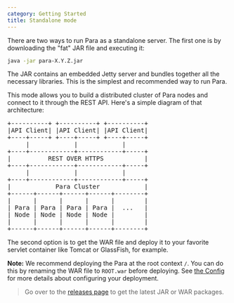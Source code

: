 ```yaml
---
category: Getting Started
title: Standalone mode
---
```


There are two ways to run Para as a standalone server. The first one is by downloading the "fat" JAR file and executing it:

```bash
java -jar para-X.Y.Z.jar
```

The JAR contains an embedded Jetty server and bundles together all the necessary libraries. This is the simplest and
recommended way to run Para.

This mode allows you to build a distributed cluster of Para nodes and connect to it through the REST API.
Here's a simple diagram of that architecture:

<pre>
+----------+ +----------+ +----------+
|API Client| |API Client| |API Client|
+----+-----+ +----+-----+ +----+-----+
     |            |            |
+----+------------+------------+-----+
|          REST OVER HTTPS           |
+----+------------+------------+-----+
     |            |            |
+----+------------+------------+-----+
|            Para Cluster            |
+------+------+------+------+--------+
|      |      |      |      |        |
| Para | Para | Para | Para |  ...   |
| Node | Node | Node | Node |        |
|      |      |      |      |        |
+------+------+------+------+--------+
</pre>


The second option is to get the WAR file and deploy it to your favorite servlet container like Tomcat or
GlassFish, for example.

**Note:** We recommend deploying the Para at the root context `/`. You can do this by renaming the WAR file
to `ROOT.war` before deploying. See [the Config](#005-config) for more details about configuring your deployment.

> Go over to the [releases page](https://github.com/erudika/para/releases) to get the latest JAR or WAR packages.